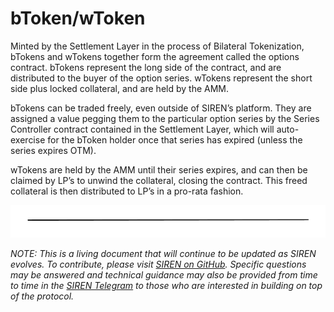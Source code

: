 # bToken/wToken

Minted by the Settlement Layer in the process of Bilateral Tokenization, bTokens and wTokens together form the agreement called the options contract. bTokens represent the long side of the contract, and are distributed to the buyer of the option series. wTokens represent the short side plus locked collateral, and are held by the AMM. 

bTokens can be traded freely, even outside of SIREN’s platform. They are assigned a value pegging them to the particular option series by the Series Controller contract contained in the Settlement Layer, which will auto-exercise for the bToken holder once that series has expired (unless the series expires OTM).

wTokens are held by the AMM until their series expires, and can then be claimed by LP’s to unwind the collateral, closing the contract.  This freed collateral is then distributed to LP’s in a pro-rata fashion.

![](.gitbook/assets/image.png)

_NOTE: This is a living document that will continue to be updated as SIREN evolves. To contribute, please visit_ [_SIREN on GitHub_](https://github.com/sirenmarkets/core)_. Specific questions may be answered and technical guidance may also be provided from time to time in the_ [_SIREN Telegram_](https://t.me/sirenmarkets) _to those who are interested in building on top of the protocol._
